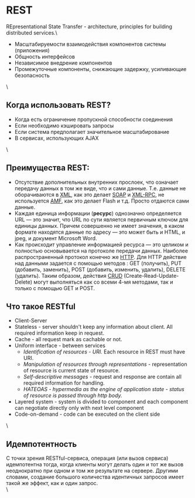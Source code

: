 # REST

REpresentational State Transfer - architecture, principles for building distributed services.\


* Масштабируемости взаимодействия компонентов системы (приложения)
* Общность интерфейсов
* Независимое внедрение компонентов
* Промежуточные компоненты, снижающие задержку, усиливающие безопасность

\


## Когда использовать REST?

* Когда есть ограничение пропускной способности соединения
* Если необходимо кэшировать запросы
* Если система предполагает значительное масштабирование
* В сервисах, использующих AJAX

\


## Преимущества REST:

* Отсутствие дополнительных внутренних прослоек, что означает передачу данных в том же виде, что и сами данные. Т.е. данные не оборачиваются в [XML](https://ru.wikipedia.org/wiki/XML), как это делает [SOAP](https://ru.wikipedia.org/wiki/SOAP) и [XML-RPC](https://ru.wikipedia.org/wiki/XML-RPC), не используется [AMF](https://ru.wikipedia.org/wiki/Action\_Message\_Format), как это делает Flash и т.д. Просто отдаются сами данные.
* Каждая единица информации (**ресурс**) однозначно определяется URL — это значит, что URL по сути является первичным ключом для единицы данных. Причем совершенно не имеет значения, в каком формате находятся данные по адресу — это может быть и HTML, и jpeg, и документ Microsoft Word.
* Как происходит управление информацией ресурса — это целиком и полностью основывается на протоколе передачи данных. Наиболее распространенный протокол конечно же [HTTP](https://ru.wikipedia.org/wiki/HTTP). Для HTTP действие над данными задается с помощью методов : GET (получить), PUT (добавить, заменить), POST (добавить, изменить, удалить), DELETE (удалить). Таким образом, действия [CRUD](https://ru.wikipedia.org/wiki/CRUD) (Create-Read-Update-Delete) могут выполняться как со всеми 4-мя методами, так и только с помощью GET и POST.

## Что такое RESTful

* Client-Server
* Stateless - server shouldn't keep any information about client. All required information keep in request.
* Cache - all request mark as cachable or not.
* Uniform interface - between services
  * _Identification of resources - URI._ Each resource in REST must have URI.
  * _Manipulation of resources through representations -_ representation of resource is current state of resource.
  * _Self-descriptive messages -_ request and response are contain all required information for handling.
  * _HATEOAS - hypermedia as the engine of application state - status of resource is passed through http body._
* Layered system - system is divided to component and each component can negotiate directly only with next level component
* Code-on-demand - code can be executed on the client side

\


## Идемпотентность

С точки зрения RESTful-сервиса, операция (или вызов сервиса) идемпотентна тогда, когда клиенты могут делать один и тот же вызов неоднократно при одном и том же результате на сервере. Другими словами, создание большого количества идентичных запросов имеет такой же эффект, как и один запрос.\
\
